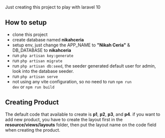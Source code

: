 Just creating this project to play with laravel 10

## How to setup

-   clone this project
-   create database named <b>nikahceria</b>
-   setup env, just change the APP_NAME to <b>"Nikah Ceria"</b> & DB_DATABASE to <b>nikahceria</b>
-   run <code>php artisan key:generate</code>
-   run <code>php artisan migrate</code>
-   run <code>php artisan db:seed</code>, the seeder generated default user for admin, look into the database seeder.
-   run <code>php artisan serve</code>
-   not using any vite configuration, so no need to run <code>npm run dev</code> or <code>npm run build</code>

## Creating Product

The default code that available to create is <b>p1</b>, <b>p2</b>, <b>p3</b>, and <b>p4</b>. if you want to add new product, you have to create the layout first in the <b>resource/views/layouts</b> folder, then put the layout name on the code field when creating the product.
